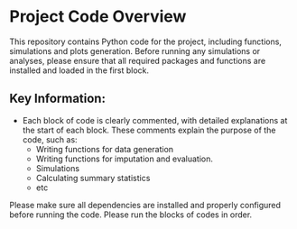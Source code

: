 # Project Code Overview
This repository contains Python code for the project, including functions, simulations and plots generation. Before running any simulations or analyses, please ensure that all required packages and functions are installed and loaded in the first block.

## Key Information:
- Each block of code is clearly commented, with detailed explanations at the start of each block. These comments explain the purpose of the code, such as:
  - Writing functions for data generation
  - Writing functions for imputation and evaluation. 
  - Simulations
  - Calculating summary statistics
  - etc

Please make sure all dependencies are installed and properly configured before running the code. Please run the blocks of codes in order. 

